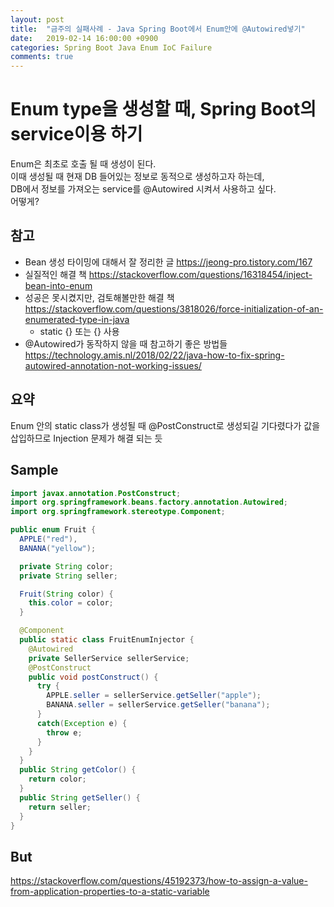 ```yaml
---
layout: post
title:  "금주의 실패사례 - Java Spring Boot에서 Enum안에 @Autowired넣기"
date:   2019-02-14 16:00:00 +0900
categories: Spring Boot Java Enum IoC Failure
comments: true
---
```


# Enum type을 생성할 때, Spring Boot의 service이용 하기
Enum은 최초로 호출 될 때 생성이 된다.  
이때 생성될 때 현재 DB 들어있는 정보로 동적으로 생성하고자 하는데,  
DB에서 정보를 가져오는 service를 @Autowired 시켜서 사용하고 싶다.  
어떻게?

## 참고
  * Bean 생성 타이밍에 대해서 잘 정리한 글 https://jeong-pro.tistory.com/167
  * 실질적인 해결 책 https://stackoverflow.com/questions/16318454/inject-bean-into-enum
  * 성공은 못시켰지만, 검토해볼만한 해결 책 https://stackoverflow.com/questions/3818026/force-initialization-of-an-enumerated-type-in-java
    + static {} 또는 {} 사용
  * @Autowired가 동작하지 않을 때 참고하기 좋은 방법들 https://technology.amis.nl/2018/02/22/java-how-to-fix-spring-autowired-annotation-not-working-issues/

## 요약
Enum 안의 static class가 생성될 때 @PostConstruct로 생성되길 기다렸다가 값을 삽입하므로 Injection 문제가 해결 되는 듯

## Sample
~~~ java
import javax.annotation.PostConstruct;
import org.springframework.beans.factory.annotation.Autowired;
import org.springframework.stereotype.Component;

public enum Fruit {
  APPLE("red"),
  BANANA("yellow");

  private String color;
  private String seller;

  Fruit(String color) {
    this.color = color;
  }

  @Component
  public static class FruitEnumInjector {
    @Autowired
    private SellerService sellerService;
    @PostConstruct
    public void postConstruct() {
      try {
        APPLE.seller = sellerService.getSeller("apple");
        BANANA.seller = sellerService.getSeller("banana");
      }
      catch(Exception e) {
        throw e;
      }
    }
  }
  public String getColor() {
    return color;
  }
  public String getSeller() {
    return seller;
  }
}
~~~

## But
https://stackoverflow.com/questions/45192373/how-to-assign-a-value-from-application-properties-to-a-static-variable
